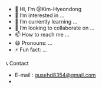 - 👋 Hi, I’m @Kim-Hyeondong
- 👀 I’m interested in ...
- 🌱 I’m currently learning ...
- 💞️ I’m looking to collaborate on ...
- 📫 How to reach me ...
- 😄 Pronouns: ...
- ⚡ Fun fact: ...

📞 Contact
-  E-mail : gusehd8354@gmail.com
-  
